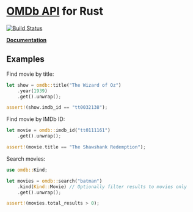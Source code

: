 # [OMDb API](https://www.omdbapi.com) for Rust
[![Build Status](https://travis-ci.org/aldrio/omdb-rs.svg?branch=master)](https://travis-ci.org/aldrio/omdb-rs)

**[Documentation](https://aldrio.github.io/omdb-rs/omdb/)**

## Examples

Find movie by title:
```rust
let show = omdb::title("The Wizard of Oz")
	.year(1939)
	.get().unwrap();

assert!(show.imdb_id == "tt0032138");
```

Find movie by IMDb ID:
```rust
let movie = omdb::imdb_id("tt0111161")
    .get().unwrap();

assert!(movie.title == "The Shawshank Redemption");
```

Search movies:
```rust
use omdb::Kind;

let movies = omdb::search("batman")
	.kind(Kind::Movie) // Optionally filter results to movies only
	.get().unwrap();

assert!(movies.total_results > 0);
```
